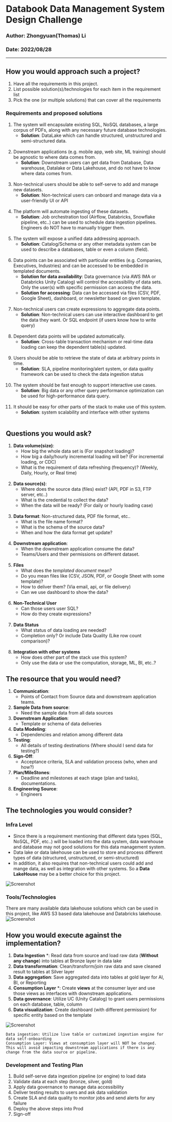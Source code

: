# Databook Data Management System Design Challenge

### Author: Zhongyuan(Thomas) Li
### Date: 2022/08/28

---
## How you would approach such a project?

1. Have all the requirements in this project.
2. List possible solution(s)/technologies for each item in the requirement list
3. Pick the one (or multiple solutions) that can cover all the requirements

### Requirements and proposed solutions
1. The system will encapsulate existing SQL, NoSQL databases, a large corpus of PDFs, along with any necessary future database technologies.
   - **Solution**: DataLake which can handle structured, unstructured and semi-structured data.
<br><br/>
2. Downstream applications (e.g. mobile app, web site, ML training) should be agnostic to where data comes from.
   - **Solution**: Downstream users can get data from Database, Data warehouse, Datalake or Data Lakehouse, and do not have to know where data comes from.
<br><br/>
3. Non-technical users should be able to self-serve to add and manage new datasets.
   - **Solution**: Non-technical users can onboard and manage data via a user-friendly UI or API 
<br><br/>
4. The platform will automate ingesting of these datasets.
   - **Solution**: Job orchestration tool (Airflow, Databricks, Snowflake pipeline, etc..) can be used to schedule data ingestion pipelines. Engineers do NOT have to manually trigger them.
<br><br/>
5. The system will expose a unified data addressing approach.
   - **Solution**: Catalog/Schema or any other metadata system can be used to describe a databases, table or even a column (field).
<br><br/>
6. Data points can be associated with particular entities (e.g. Companies, Executives, Industries) and can be accessed to be embedded in templated documents.
   - **Solution for data availability**: Data governance (via AWS IMA or Databricks Unity Catalog) will control the accessibility of data sets. Only the user(s) with specific permission can access the data. 
   - **Solution for accessing**: Data can be accessed via files (CSV, PDF, Google Sheet), dashboard, or newsletter based on given template.
<br><br/>
7. Non-technical users can create expressions to aggregate data points.
   - **Solution**: Non-technical users can use interactive dashboard to get the data they want. Or SQL endpoint (if users know how to write query)
<br><br/>
8. Dependent data points will be updated automatically.
   - **Solution**: Cross-table transaction mechanism or real-time data loading can keep the dependent table(s) updated.
<br><br/>
9. Users should be able to retrieve the state of data at arbitrary points in time.
   - **Solution**: SLA, pipeline monitoring/alert system, or data quality framework can be used to check the data ingestion status
<br><br/>
10. The system should be fast enough to support interactive use cases.
    - **Solution**: Big data or any other query performance optimization can be used for high-performance data query.
<br><br/>
11. It should be easy for other parts of the stack to make use of this system.
    - **Solution**: system scalability and interface with other systems
<br><br/>

## Questions you would ask?
1. **Data volume(size)**: 
   - How big the whole data set is (For snapshot loading)?
   - How big a daily/hourly incremental loading will be? (For incremental loading, or CDC) 
   - What is the requirement of data refreshing (frequency)? (Weekly, Daily, Hourly, or Real time)
<br><br/>
2. **Data source(s)**:
   - Where does the source data (files) exist? (API, PDF in S3, FTP server, etc..)
   - What is the credential to collect the data?
   - When the data will be ready? (For daily or hourly loading case)
<br><br/>
3. **Data format**: Non-structured data, PDF file format, etc..
   - What is the file name format?
   - What is the schema of the source data?
   - When and how the data format get update?
<br><br/>
4. **Downstream application**:
   - When the downstream application consume the data?
   - Teams/Users and their permissions on different dataset.
<br><br/>
5. **Files**
   - What does the *templated document* mean? 
   - Do you mean files like (CSV, JSON, PDF, or Google Sheet with some template)? 
   - How to deliver them? (Via email, api, or file delivery) 
   - Can we use dashboard to show the data?
<br><br/>
6. **Non-Technical User**
   - Can those users user SQL?
   - How do they create expressions? 
<br><br/>
7. **Data Status**
   - What status of data loading are needed?
   - Completion only? Or include Data Quality (Like row count comparison)?
<br><br/>
8. **Integration with other systems**
   - How does other part of the stack use this system?
   - Only use the data or use the computation, storage, ML, BI, etc..?

## The resource that you would need?
1. **Communication**: 
   - Points of Contact from Source data and downstream application teams.
2. **Sample Data from source**:
   - Need the sample data from all data sources
3. **Downstream Application**:
   - Template or schema of data deliveries
4. **Data Modeling**: 
   - Dependencies and relation among different data
5. **Testing**: 
   - All details of testing destinations (Where should I send data for testing?)
6. **Sign-Off**: 
   - Acceptance criteria, SLA and validation process (who, when and how?)
7. **Plan/MileStones**:
   - Deadline and milestones at each stage (plan and tasks), documentations.
8. **Engineering Source**: 
   - Engineers

## The technologies you would consider?
### Infra Level
   - Since there is a requirement mentioning that different data types (SQL, NoSQL, PDF, etc..) will be loaded into the data system, data warehouse and database may not good solutions for this data management system.
   - Data lake or data lakehouse can be used to store and process different types of data (structured, unstructured, or semi-structured)
   - In addition, it also requires that non-technical users could add and mange data, as well as integration with other systems. So a **Data LakeHouse** may be a better choice for this project. 

![Screenshot](infra.png)

### Tools/Technologies
There are many available data lakehouse solutions which can be used in this project, like AWS S3 based data lakehouse and Databricks lakehouse. 
![Screenshot](datalakehouse.png)


## How you would execute against the implementation?
1. **Data Ingestion** *: Read data from source and load raw data (**Without any change**) into tables at Bronze layer in data lake
2. **Data transformation**: Clean/transform/join raw data and save cleaned result to tables at Silver layer
3. **Data aggregation**: Save aggregated data into tables at gold layer for AI, BI, or Reporting
4. **Consumption Layer** *: Create **views** at the consumer layer and use those views as interfaces with downstream applications. 
5. **Data governance**: Utilize UC (Unity Catalog) to grant users permissions on each database, table, column
6. **Data visualization**: Create dashboard (with different permission) for specific entity based on the template

![Screenshot](tablelayers.png)


````commandline
Data ingestion: Utilize live table or customized ingestion engine for data self-onboarding
Consumption Layer: Views at consumption layer will NOT be changed. This will avoid impacting downstream applications if there is any change from the data source or pipeline. 
````
### Development and Testing Plan
1. Build self-serve data ingestion pipeline (or engine) to load data
2. Validate data at each step (bronze, silver, gold)
3. Apply data governance to manage data accessibility
4. Deliver testing results to users and ask data validation
5. Create SLA and data quality to monitor jobs and send alerts for any failure
6. Deploy the above steps into Prod
7. Sign-off
